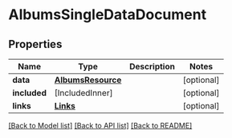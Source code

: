 # AlbumsSingleDataDocument

## Properties
Name | Type | Description | Notes
------------ | ------------- | ------------- | -------------
**data** | [**AlbumsResource**](AlbumsResource.md) |  | [optional] 
**included** | [IncludedInner] |  | [optional] 
**links** | [**Links**](Links.md) |  | [optional] 

[[Back to Model list]](../README.md#documentation-for-models) [[Back to API list]](../README.md#documentation-for-api-endpoints) [[Back to README]](../README.md)


